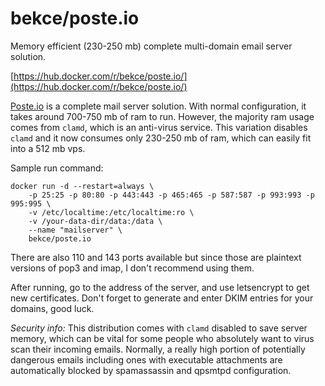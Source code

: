 # bekce/poste.io
Memory efficient (230-250 mb) complete multi-domain email server solution.

[https://hub.docker.com/r/bekce/poste.io/](https://hub.docker.com/r/bekce/poste.io/)

[Poste.io](http://poste.io) is a complete mail server solution. 
With normal configuration, it takes around 700-750 mb of ram to run. However, the majority ram usage comes from `clamd`, which is an anti-virus service. This variation disables `clamd` and it now consumes only 230-250 mb of ram, which can easily fit into a 512 mb vps. 

Sample run command: 

```
docker run -d --restart=always \
    -p 25:25 -p 80:80 -p 443:443 -p 465:465 -p 587:587 -p 993:993 -p 995:995 \
    -v /etc/localtime:/etc/localtime:ro \
    -v /your-data-dir/data:/data \
    --name "mailserver" \
    bekce/poste.io
```

There are also 110 and 143 ports available but since those are plaintext versions of pop3 and imap, I don't recommend using them. 

After running, go to the address of the server, and use letsencrypt to get new certificates. Don't forget to generate and enter DKIM entries for your domains, good luck. 

*Security info:* This distribution comes with `clamd` disabled to save server memory, which can be vital for some people who absolutely want to virus scan their incoming emails. Normally, a really high portion of potentially dangerous emails including ones with executable attachments are automatically blocked by spamassassin and qpsmtpd configuration. 

